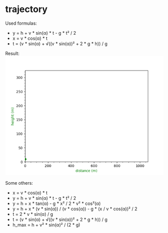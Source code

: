 # trajectory

Used formulas:
  - y = h + v * sin(α) * t - g * t² / 2
  - x = v * cos(α) * t
  - t = (v * sin(α) + √((v * sin(α))² + 2 * g * h)) / g

Result:
![](animation.gif)

Some others:
  - x = v * cos(α) * t
  - y = h + v * sin(α) * t - g * t² / 2
  - y = h + x * tan(α) - g * x² / 2 * v² * cos²(α)
  - y = h + x * (v * sin(α)) / (v * cos(α)) - g * (x / v * cos(α))² / 2
  - t = 2 * v * sin(α) / g
  - t = (v * sin(α) + √((v * sin(α))² + 2 * g * h)) / g
  - h_max = h + v² * sin(α)² / (2 * g)
